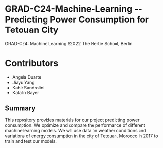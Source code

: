 # GRAD-C24-Machine-Learning -- Predicting Power Consumption for Tetouan City
GRAD-C24: Machine Learning S2022
The Hertie School, Berlin

# Contributors
- Angela Duarte
- Jiayu Yang
- Kabir Sandrolini
- Katalin Bayer

## Summary
This repository provides materials for our project predicting power consumption. We optimize and compare the performance of different machine learning models. We will use data on weather conditions and variations of energy consumption in the city of Tetouan, Morocco in 2017 to train and test our models.
